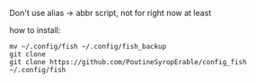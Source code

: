 Don't use alias -> abbr script, not for right now at least

how to install:

```
mv ~/.config/fish ~/.config/fish_backup
git clone
git clone https://github.com/PoutineSyropErable/config_fish ~/.config/fish
```

